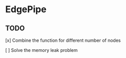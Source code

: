 # EdgePipe

## TODO

[x] Combine the function for different number of nodes

[ ] Solve the memory leak problem

